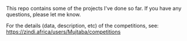 This repo contains some of the projects I've done so far. If you have any questions, please let me know. 

For the details (data, description, etc) of the competitions, see:
https://zindi.africa/users/Mujtaba/competitions
